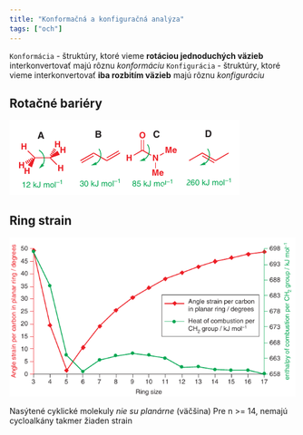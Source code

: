```yaml
---
title: "Konformačná a konfiguračná analýza"
tags: ["och"]
---
```


`Konformácia` - štruktúry, ktoré vieme **rotáciou jednoduchých väzieb** interkonvertovať majú rôznu *konformáciu*
`Konfigurácia` - štruktúry, ktoré vieme interkonvertovať **iba rozbitím väzieb** majú rôznu *konfiguráciu*

## Rotačné bariéry
![](attachments/rotačné-bariéry_gibbs.png)

## Ring strain
![Angle strain nepredpovedá reálny strain](attachments/ring-strain-graf.png)

Nasýtené cyklické molekuly *nie su planárne* (väčšina)
Pre n >= 14, nemajú cycloalkány takmer žiaden strain